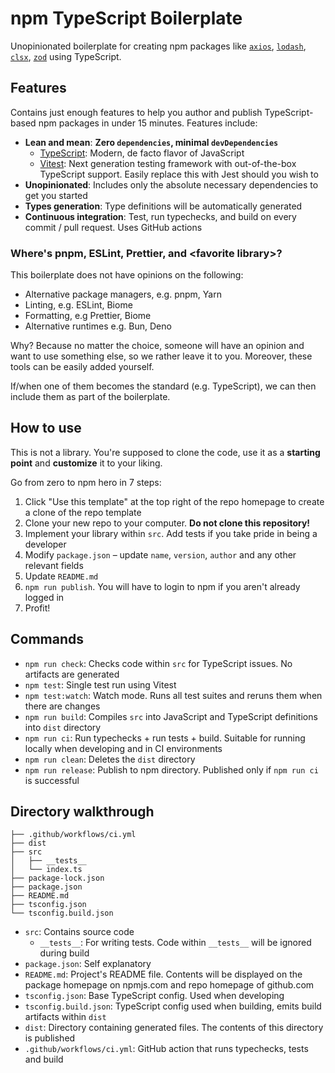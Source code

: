 # npm TypeScript Boilerplate

Unopinionated boilerplate for creating npm packages like [`axios`](https://github.com/axios/axios), [`lodash`](https://github.com/lodash/lodash), [`clsx`](https://github.com/lukeed/clsx), [`zod`](https://github.com/colinhacks/zod) using TypeScript.

## Features

Contains just enough features to help you author and publish TypeScript-based npm packages in under 15 minutes. Features include:

- **Lean and mean**: **Zero `dependencies`, minimal `devDependencies`**
  - [TypeScript](https://www.typescriptlang.org/): Modern, de facto flavor of JavaScript
  - [Vitest](https://vitest.dev/): Next generation testing framework with out-of-the-box TypeScript support. Easily replace this with Jest should you wish to
- **Unopinionated**: Includes only the absolute necessary dependencies to get you started
- **Types generation**: Type definitions will be automatically generated
- **Continuous integration**: Test, run typechecks, and build on every commit / pull request. Uses GitHub actions

### Where's pnpm, ESLint, Prettier, and &lt;favorite library&gt;?

This boilerplate does not have opinions on the following:

- Alternative package managers, e.g. pnpm, Yarn
- Linting, e.g. ESLint, Biome
- Formatting, e.g Prettier, Biome
- Alternative runtimes e.g. Bun, Deno

Why? Because no matter the choice, someone will have an opinion and want to use something else, so we rather leave it to you. Moreover, these tools can be easily added yourself.

If/when one of them becomes the standard (e.g. TypeScript), we can then include them as part of the boilerplate.

## How to use

This is not a library. You're supposed to clone the code, use it as a **starting point** and **customize** it to your liking.

Go from zero to npm hero in 7 steps:

1. Click "Use this template" at the top right of the repo homepage to create a clone of the repo template
2. Clone your new repo to your computer. **Do not clone this repository!**
3. Implement your library within `src`. Add tests if you take pride in being a developer
4. Modify `package.json` – update `name`, `version`, `author` and any other relevant fields
5. Update `README.md`
6. `npm run publish`. You will have to login to npm if you aren't already logged in
7. Profit!

## Commands

- `npm run check`: Checks code within `src` for TypeScript issues. No artifacts are generated
- `npm test`: Single test run using Vitest
- `npm test:watch`: Watch mode. Runs all test suites and reruns them when there are changes
- `npm run build`: Compiles `src` into JavaScript and TypeScript definitions into `dist` directory
- `npm run ci`: Run typechecks + run tests + build. Suitable for running locally when developing and in CI environments
- `npm run clean`: Deletes the `dist` directory
- `npm run release`: Publish to npm directory. Published only if `npm run ci` is successful

## Directory walkthrough

```
├── .github/workflows/ci.yml
├── dist
├── src
│   ├── __tests__
│   └── index.ts
├── package-lock.json
├── package.json
├── README.md
├── tsconfig.json
└── tsconfig.build.json
```

- `src`: Contains source code
  - `__tests__`: For writing tests. Code within `__tests__` will be ignored during build
- `package.json`: Self explanatory
- `README.md`: Project's README file. Contents will be displayed on the package homepage on npmjs.com and repo homepage of github.com
- `tsconfig.json`: Base TypeScript config. Used when developing
- `tsconfig.build.json`: TypeScript config used when building, emits build artifacts within `dist`
- `dist`: Directory containing generated files. The contents of this directory is published
- `.github/workflows/ci.yml`: GitHub action that runs typechecks, tests and build
